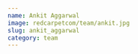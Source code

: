 ```yaml
---
name: Ankit Aggarwal
image: redcarpetcom/team/ankit.jpg
slug: ankit_aggarwal
category: team
---
```

